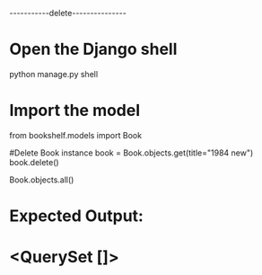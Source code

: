 -----------delete---------------
# Open the Django shell
python manage.py shell

# Import the model
from bookshelf.models import Book

#Delete Book instance
book = Book.objects.get(title="1984 new")
book.delete()

Book.objects.all()

# Expected Output:
# <QuerySet []>

